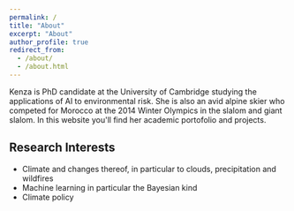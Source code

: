 ```yaml
---
permalink: /
title: "About"
excerpt: "About"
author_profile: true
redirect_from: 
  - /about/
  - /about.html
---
```


Kenza is PhD candidate at the University of Cambridge studying the applications of AI to environmental risk. She is also an avid alpine skier who competed for Morocco at the 2014 Winter Olympics in the slalom and giant slalom. In this website you'll find her academic portofolio and projects.

Research Interests
----

* Climate and changes thereof, in particular to clouds, precipitation and wildfires
* Machine learning in particular the Bayesian kind
* Climate policy
